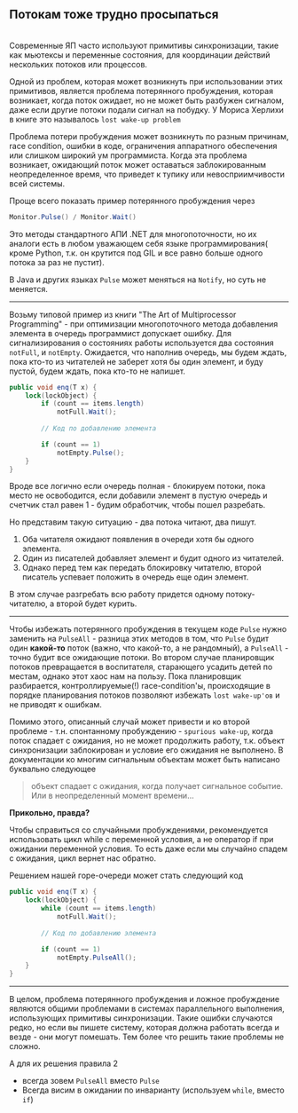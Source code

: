 ## Потокам тоже трудно просыпаться
<br>
Современные ЯП часто используют примитивы синхронизации, такие как мьютексы и переменные состояния, для координации действий нескольких потоков или процессов. 

Одной из проблем, которая может возникнуть при использовании этих примитивов, является проблема потерянного пробуждения, которая возникает, когда поток ожидает, но не может быть разбужен сигналом, даже если другие потоки подали сигнал на побудку.
У Мориса Херлихи в книге это называлось `lost wake-up problem`


Проблема потери пробуждения может возникнуть по разным причинам, race condition, ошибки в коде, ограничения аппаратного обеспечения или слишком широкий ум программиста. Когда эта проблема возникает, ожидающий поток может оставаться заблокированным неопределенное время, что приведет к тупику или невосприимчивости всей системы.

Проще всего показать пример потерянного пробуждения через 
```csharp
Monitor.Pulse() / Monitor.Wait()
```
Это методы стандартного АПИ .NET для многопоточности, но их аналоги есть в любом уважающем себя языке программирования( кроме Python, т.к. он крутится под GIL и все равно больше одного потока за раз не пустит).


В Java и других языках `Pulse` может меняться на `Notify`, но суть не меняется.

---

Возьму типовой пример из книги "The Art of Multiprocessor Programming" - при оптимизации многопоточного метода добавления элемента в очередь программист допускает ошибку. Для сигнализирования о состояниях работы используется два состояния `notFull`, и `notEmpty`.
Ожидается, что наполнив очередь, мы будем ждать, пока кто-то из читателей не заберет хотя бы один элемент, и буду пустой, будем ждать, пока кто-то не напишет.

```csharp
public void enq(T x) {
    lock(lockObject) {
        if (count == items.length)
            notFull.Wait();
        
        // Код по добавлению элемента

        if (count == 1)
            notEmpty.Pulse();
    }
} 
```

Вроде все логично если очередь полная - блокируем потоки, пока место не освободится, если добавили элемент в пустую очередь и счетчик стал равен 1 - будим обработчик, чтобы пошел разребать.


Но представим такую ситуацию - два потока читают, два пишут.
1) Оба читателя ожидают появления в очереди хотя бы одного элемента.
2) Один из писателей добавляет элемент и будит одного из читателей.
3) Однако перед тем как передать блокировку читателю, второй писатель успевает положить в очередь еще один элемент.

В этом случае разгребать всю работу придется одному потоку-читателю, а второй будет курить.

---

Чтобы избежать потерянного пробуждения в текущем коде `Pulse` нужно заменить на `PulseAll` - разница этих методов в том, что `Pulse` будит один **какой-то** поток (важно, что какой-то, а не рандомный), а `PulseAll` - точно будит все ожидающие потоки. Во втором случае планировщик потоков превращается в воспитателя, старающего усадить детей по местам, однако этот хаос нам на пользу. Пока планировщик разбирается, контроллируемые(!) race-condition'ы, происходящие в порядке планирования потоков позволяют избежать `lost wake-up'ов` и не приводят к ошибкам.


Помимо этого, описанный случай может привести и ко второй проблеме - т.н. спонтанному пробуждению - `spurious wake-up`, когда поток спадает с ожидания, но не может продолжить работу, т.к. объект синхронизации заблокирован и условие его ожидания не выполнено.
В документации ко многим сигнальным объектам может быть написано буквально следующее 
> объект спадает с ожидания, когда получает сигнальное событие. Или в неопределенный момент времени...

**Прикольно, правда?**


Чтобы справиться со случайными пробуждениями, рекомендуется использовать цикл while с переменной условия, а не оператор if при ожидании переменной условия. То есть даже если мы случайно спадем с ожидания, цикл вернет нас обратно.

Решением нашей горе-очереди может стать следующий код


```csharp
public void enq(T x) {
    lock(lockObject) {
        while (count == items.length)
            notFull.Wait();
        
        // Код по добавлению элемента

        if (count == 1)
            notEmpty.PulseAll();
    }
} 
```

---

В целом, проблема потерянного пробуждения и ложное пробуждение являются общими проблемами в системах параллельного выполнения, использующих примитивы синхронизации.  Такие ошибки случаются редко, но если вы пишете систему, которая должна работать всегда и везде - они могут помешать. Тем более что решить такие проблемы не сложно.

А для их решения правила 2
- всегда зовем `PulseAll` вместо `Pulse`
- Всегда висим в ожидании по инварианту (используем `while`, вместо `if`)
